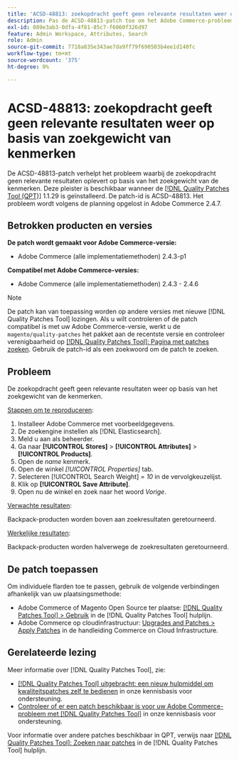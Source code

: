 ```yaml
---
title: 'ACSD-48813: zoekopdracht geeft geen relevante resultaten weer op basis van zoekgewicht van kenmerken'
description: Pas de ACSD-48813-patch toe om het Adobe Commerce-probleem op te lossen, waarbij de zoekopdracht geen relevante resultaten oplevert op basis van het zoekgewicht van de kenmerken.
exl-id: 089e3ab3-0dfa-4f81-85c7-f6060f326d97
feature: Admin Workspace, Attributes, Search
role: Admin
source-git-commit: 7718a835e343ae7da9ff79f690503b4ee1d140fc
workflow-type: tm+mt
source-wordcount: '375'
ht-degree: 0%

---
```


# ACSD-48813: zoekopdracht geeft geen relevante resultaten weer op basis van zoekgewicht van kenmerken

De ACSD-48813-patch verhelpt het probleem waarbij de zoekopdracht geen relevante resultaten oplevert op basis van het zoekgewicht van de kenmerken. Deze pleister is beschikbaar wanneer de [[!DNL Quality Patches Tool (QPT)]](/help/announcements/adobe-commerce-announcements/magento-quality-patches-released-new-tool-to-self-serve-quality-patches.md) 1.1.29 is geïnstalleerd. De patch-id is ACSD-48813. Het probleem wordt volgens de planning opgelost in Adobe Commerce 2.4.7.

## Betrokken producten en versies

**De patch wordt gemaakt voor Adobe Commerce-versie:**

* Adobe Commerce (alle implementatiemethoden) 2.4.3-p1

**Compatibel met Adobe Commerce-versies:**

* Adobe Commerce (alle implementatiemethoden) 2.4.3 - 2.4.6

>[!NOTE]
>
>De patch kan van toepassing worden op andere versies met nieuwe [!DNL Quality Patches Tool] lozingen. Als u wilt controleren of de patch compatibel is met uw Adobe Commerce-versie, werkt u de `magento/quality-patches` het pakket aan de recentste versie en controleer verenigbaarheid op [[!DNL Quality Patches Tool]: Pagina met patches zoeken](https://experienceleague.adobe.com/tools/commerce-quality-patches/index.html). Gebruik de patch-id als een zoekwoord om de patch te zoeken.

## Probleem

De zoekopdracht geeft geen relevante resultaten weer op basis van het zoekgewicht van de kenmerken.

<u>Stappen om te reproduceren</u>:

1. Installeer Adobe Commerce met voorbeeldgegevens.
1. De zoekengine instellen als [!DNL Elasticsearch].
1. Meld u aan als beheerder.
1. Ga naar **[!UICONTROL Stores]** > **[!UICONTROL Attributes]** > **[!UICONTROL Products]**.
1. Open de *name* kenmerk.
1. Open de winkel *[!UICONTROL Properties]* tab.
1. Selecteren [!UICONTROL Search Weight] = *10* in de vervolgkeuzelijst.
1. Klik op **[!UICONTROL Save Attribute]**.
1. Open nu de winkel en zoek naar het woord *Vorige*.

<u>Verwachte resultaten</u>:

Backpack-producten worden boven aan zoekresultaten geretourneerd.

<u>Werkelijke resultaten</u>:

Backpack-producten worden halverwege de zoekresultaten geretourneerd.

## De patch toepassen

Om individuele flarden toe te passen, gebruik de volgende verbindingen afhankelijk van uw plaatsingsmethode:

* Adobe Commerce of Magento Open Source ter plaatse: [[!DNL Quality Patches Tool] > Gebruik](https://experienceleague.adobe.com/docs/commerce-operations/tools/quality-patches-tool/usage.html) in de [!DNL Quality Patches Tool] hulplijn.
* Adobe Commerce op cloudinfrastructuur: [Upgrades and Patches > Apply Patches](https://experienceleague.adobe.com/docs/commerce-cloud-service/user-guide/develop/upgrade/apply-patches.html) in de handleiding Commerce on Cloud Infrastructure.

## Gerelateerde lezing

Meer informatie over [!DNL Quality Patches Tool], zie:

* [[!DNL Quality Patches Tool] uitgebracht: een nieuw hulpmiddel om kwaliteitspatches zelf te bedienen](/help/announcements/adobe-commerce-announcements/magento-quality-patches-released-new-tool-to-self-serve-quality-patches.md) in onze kennisbasis voor ondersteuning.
* [Controleer of er een patch beschikbaar is voor uw Adobe Commerce-probleem met [!DNL Quality Patches Tool]](/help/support-tools/patches-available-in-qpt-tool/check-patch-for-magento-issue-with-magento-quality-patches.md) in onze kennisbasis voor ondersteuning.

Voor informatie over andere patches beschikbaar in QPT, verwijs naar [[!DNL Quality Patches Tool]: Zoeken naar patches](https://experienceleague.adobe.com/tools/commerce-quality-patches/index.html) in de [!DNL Quality Patches Tool] hulplijn.
